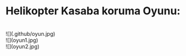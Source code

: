 <h1><b>Helikopter Kasaba koruma Oyunu:</b></h1><br>
![](.github/oyun.jpg)<br>
![](oyun1.jpg)<br>
![](oyun2.jpg)<br>

